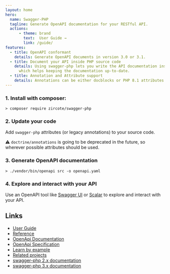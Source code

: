 ```yaml
---
layout: home
hero:
  name: Swagger-PHP
  tagline: Generate OpenAPI documentation for your RESTful API.
  actions:
      - theme: brand
        text:  User Guide →
        link: /guide/
features:
  - title: OpenAPI conformant
    details: Generate OpenAPI documents in version 3.0 or 3.1.
  - title: Document your API inside PHP source code
    details: Using swagger-php lets you write the API documentation inside the PHP source files
      which helps keeping the documentation up-to-date.
  - title: Annotation and Attribute support
    details: Annotations can be either docblocks or PHP 8.1 attributes.
---
```


### 1. Install with composer:

```shell
> composer require zircote/swagger-php
```

### 2. Update your code

Add `swagger-php` attributes (or legacy annotations) to your source code.

⚠️ `doctrine/annotations` is going to be deprecated in the future, so wherever
possible attributes should be used.

<codeblock id="minimal">
  <template v-slot:at>

<<< @/snippets/minimal_api_at.php

  </template>
  <template v-slot:an>

<<< @/snippets/minimal_api_an.php

  </template>
</codeblock>

### 3. Generate OpenAPI documentation

```shell
> ./vendor/bin/openapi src -o openapi.yaml
```

### 4. Explore and interact with your API

Use an OpenAPI tool like [Swagger UI](https://swagger.io/tools/swagger-ui/) or [Scalar](https://github.com/scalar/scalar) to explore and interact with your API.

## Links

- [User Guide](guide/index.md)
- [Reference](reference/index.md)
- [OpenApi Documentation](https://learn.openapis.org/)
- [OpenApi Specification](https://spec.openapis.org/oas/v3.1.0.html)
- [Learn by example](https://github.com/zircote/swagger-php/tree/master/docs/examples#readme)
- [Related projects](related-projects.md)
- [swagger-php 2.x documentation](https://github.com/zircote/swagger-php/tree/2.x/docs)
- [swagger-php 3.x documentation](https://github.com/zircote/swagger-php/tree/3.x/docs)
